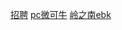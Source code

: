 <!-- <a href="resume/index.html" target="_blank">曾文煜的简历</a> -->
<!-- <a href="loveALi/index.html" target="_blank">情人节</a> -->
<a href="2018recruit/index.html" target="_blank">招聘</a>
<a href="pcweikeniu/index.html" target="_blank">pc微可牛</a>
<a href="lznebk/房态房价.html" target="_blank">岭之南ebk</a>
